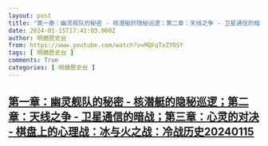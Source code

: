 ```yaml
---
layout: post
title: "第一章：幽灵舰队的秘密 - 核潜艇的隐秘巡逻；第二章：天线之争 - 卫星通信的暗战；第三章：心灵的对决 - 棋盘上的心理战：冰与火之战：冷战历史20240115"
date: 2024-01-15T17:41:03.000Z
author: 明鏡歷史台
from: https://www.youtube.com/watch?v=MQFqTxZYOSY
tags: [ 明鏡歷史台 ]
comments: True
categories: [ 明鏡歷史台 ]
---
```

<!--1705340463000-->
[第一章：幽灵舰队的秘密 - 核潜艇的隐秘巡逻；第二章：天线之争 - 卫星通信的暗战；第三章：心灵的对决 - 棋盘上的心理战：冰与火之战：冷战历史20240115](https://www.youtube.com/watch?v=MQFqTxZYOSY)
------

<div>

</div>
